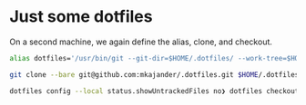 # Just some dotfiles

On a second machine, we again define the alias, clone, and checkout.
```bash
alias dotfiles='/usr/bin/git --git-dir=$HOME/.dotfiles/ --work-tree=$HOME'
```
```bash
git clone --bare git@github.com:mkajander/.dotfiles.git $HOME/.dotfiles
```
```bash
dotfiles config --local status.showUntrackedFiles no❯ dotfiles checkout
```
